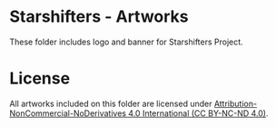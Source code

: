 # Starshifters - Artworks
These folder includes logo and banner for Starshifters Project.

# License
All artworks included on this folder are licensed under [Attribution-NonCommercial-NoDerivatives 4.0 International (CC BY-NC-ND 4.0)](https://creativecommons.org/licenses/by-nc-nd/4.0/).
